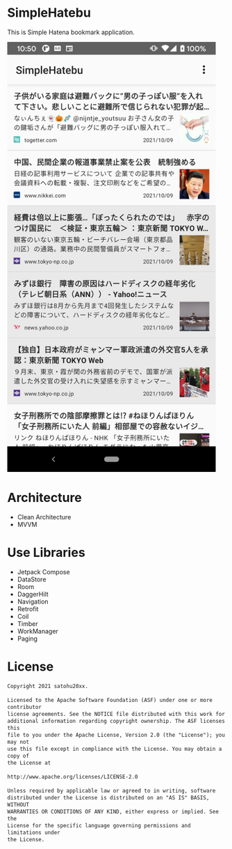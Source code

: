 # SimpleHatebu
This is Simple Hatena bookmark application.

<img src="https://github.com/satohu20xx/SimpleHatebu/raw/master/screenshots/home.png" width=480 />

# Architecture

- Clean Architecture
- MVVM

# Use Libraries

- Jetpack Compose
- DataStore
- Room
- DaggerHilt
- Navigation
- Retrofit
- Coil
- Timber
- WorkManager
- Paging


# License

```
Copyright 2021 satohu20xx.

Licensed to the Apache Software Foundation (ASF) under one or more contributor
license agreements. See the NOTICE file distributed with this work for
additional information regarding copyright ownership. The ASF licenses this
file to you under the Apache License, Version 2.0 (the "License"); you may not
use this file except in compliance with the License. You may obtain a copy of
the License at

http://www.apache.org/licenses/LICENSE-2.0

Unless required by applicable law or agreed to in writing, software
distributed under the License is distributed on an "AS IS" BASIS, WITHOUT
WARRANTIES OR CONDITIONS OF ANY KIND, either express or implied. See the
License for the specific language governing permissions and limitations under
the License.
```